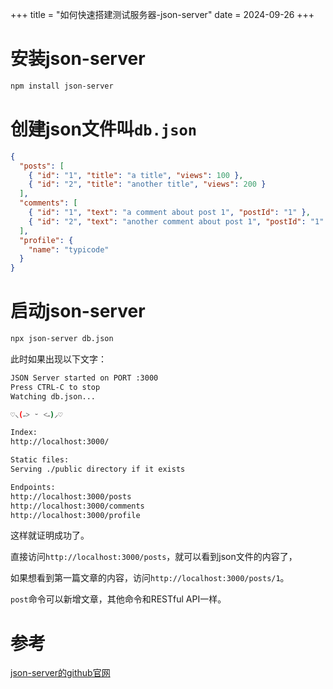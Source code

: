 +++
title = "如何快速搭建测试服务器-json-server"
date = 2024-09-26
+++

# 安装json-server
```bash
npm install json-server
```

# 创建json文件叫`db.json`
```json
{
  "posts": [
    { "id": "1", "title": "a title", "views": 100 },
    { "id": "2", "title": "another title", "views": 200 }
  ],
  "comments": [
    { "id": "1", "text": "a comment about post 1", "postId": "1" },
    { "id": "2", "text": "another comment about post 1", "postId": "1" }
  ],
  "profile": {
    "name": "typicode"
  }
}
```

# 启动json-server
```bash
npx json-server db.json
```

此时如果出现以下文字：
```bash
JSON Server started on PORT :3000
Press CTRL-C to stop
Watching db.json...

♡⸜(˶˃ ᵕ ˂˶)⸝♡

Index:
http://localhost:3000/

Static files:
Serving ./public directory if it exists

Endpoints:
http://localhost:3000/posts
http://localhost:3000/comments
http://localhost:3000/profile
```

这样就证明成功了。

直接访问`http://localhost:3000/posts`，就可以看到json文件的内容了，

如果想看到第一篇文章的内容，访问`http://localhost:3000/posts/1`。

`post`命令可以新增文章，其他命令和RESTful API一样。

# 参考
[json-server的github官网](https://github.com/typicode/json-server)